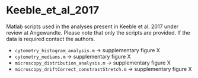 # Keeble_et_al_2017
Matlab scripts used in the analyses present in Keeble et al. 2017 under review at Angewandte.
Please note that only the scripts are provided. If the data is required contact the authors.

* `cytometry_histogram_analysis.m` &rarr; supplementary figure X
* `cytometry_medians.m` &rarr; supplementary figure X
* `microscopy_distribution_analysis.m` &rarr; supplementary figure X
* `microscopy_driftCorrect_constrastStretch.m` &rarr; supplementary figure X